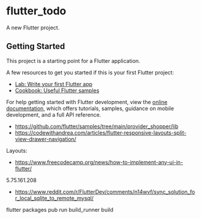 # flutter_todo

A new Flutter project.

## Getting Started

This project is a starting point for a Flutter application.

A few resources to get you started if this is your first Flutter project:

- [Lab: Write your first Flutter app](https://docs.flutter.dev/get-started/codelab)
- [Cookbook: Useful Flutter samples](https://docs.flutter.dev/cookbook)

For help getting started with Flutter development, view the
[online documentation](https://docs.flutter.dev/), which offers tutorials,
samples, guidance on mobile development, and a full API reference.


- https://github.com/flutter/samples/tree/main/provider_shopper/lib
- https://codewithandrea.com/articles/flutter-responsive-layouts-split-view-drawer-navigation/

Layouts:
- https://www.freecodecamp.org/news/how-to-implement-any-ui-in-flutter/



5.75.161.208

- https://www.reddit.com/r/FlutterDev/comments/n14wvf/sync_solution_for_local_sqlite_to_remote_mysql/


flutter packages pub run build_runner build
